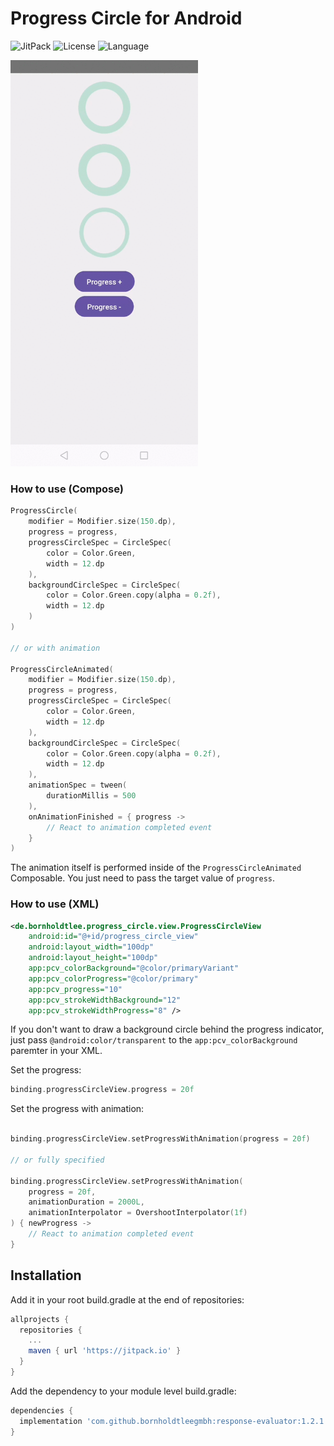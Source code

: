 # Progress Circle for Android

![JitPack](https://img.shields.io/jitpack/version/com.github.bornholdtleegmbh/android-progress-circle?color=%2344cc11&style=for-the-badge)
![License](https://img.shields.io/github/license/bornholdtleegmbh/android-progress-circle?color=%230087ff&style=for-the-badge)
![Language](https://img.shields.io/github/languages/top/bornholdtleegmbh/android-progress-circle?color=%23875dff&style=for-the-badge)

<img src="demo.gif" alt="demo" width="300"/>

### How to use (Compose)

```kotlin
ProgressCircle(
    modifier = Modifier.size(150.dp),
    progress = progress,
    progressCircleSpec = CircleSpec(
        color = Color.Green,
        width = 12.dp
    ),
    backgroundCircleSpec = CircleSpec(
        color = Color.Green.copy(alpha = 0.2f),
        width = 12.dp
    )
)

// or with animation

ProgressCircleAnimated(
    modifier = Modifier.size(150.dp),
    progress = progress,
    progressCircleSpec = CircleSpec(
        color = Color.Green,
        width = 12.dp
    ),
    backgroundCircleSpec = CircleSpec(
        color = Color.Green.copy(alpha = 0.2f),
        width = 12.dp
    ),
    animationSpec = tween(
        durationMillis = 500
    ),
    onAnimationFinished = { progress ->
        // React to animation completed event
    }
)
```

The animation itself is performed inside of the `ProgressCircleAnimated` Composable. You just need to pass the target value of `progress`.

### How to use (XML)
```xml
<de.bornholdtlee.progress_circle.view.ProgressCircleView
    android:id="@+id/progress_circle_view"
    android:layout_width="100dp"
    android:layout_height="100dp"
    app:pcv_colorBackground="@color/primaryVariant"
    app:pcv_colorProgress="@color/primary"
    app:pcv_progress="10"
    app:pcv_strokeWidthBackground="12"
    app:pcv_strokeWidthProgress="8" />
```
If you don't want to draw a background circle behind the progress indicator, just pass `@android:color/transparent` to the `app:pcv_colorBackground` paremter in your XML.

Set the progress:
```kotlin
binding.progressCircleView.progress = 20f
```

Set the progress with animation:
```kotlin

binding.progressCircleView.setProgressWithAnimation(progress = 20f)

// or fully specified

binding.progressCircleView.setProgressWithAnimation(
    progress = 20f,
    animationDuration = 2000L,
    animationInterpolator = OvershootInterpolator(1f)
) { newProgress ->
    // React to animation completed event
}
```

## Installation

Add it in your root build.gradle at the end of repositories:
```gradle
allprojects {
  repositories {
    ...
    maven { url 'https://jitpack.io' }
  }
}
```

Add the dependency to your module level build.gradle:
```gradle
dependencies {
  implementation 'com.github.bornholdtleegmbh:response-evaluator:1.2.1'
}
```
